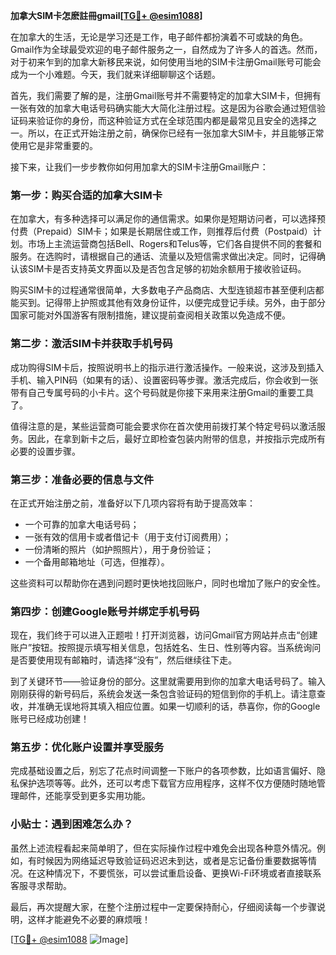 **加拿大SIM卡怎麽註冊gmail[[TG💪+ @esim1088](https://t.me/s/esim1088)]**

在加拿大的生活，无论是学习还是工作，电子邮件都扮演着不可或缺的角色。Gmail作为全球最受欢迎的电子邮件服务之一，自然成为了许多人的首选。然而，对于初来乍到的加拿大新移民来说，如何使用当地的SIM卡注册Gmail账号可能会成为一个小难题。今天，我们就来详细聊聊这个话题。

首先，我们需要了解的是，注册Gmail账号并不需要特定的加拿大SIM卡，但拥有一张有效的加拿大电话号码确实能大大简化注册过程。这是因为谷歌会通过短信验证码来验证你的身份，而这种验证方式在全球范围内都是最常见且安全的选择之一。所以，在正式开始注册之前，确保你已经有一张加拿大SIM卡，并且能够正常使用它是非常重要的。

接下来，让我们一步步教你如何用加拿大的SIM卡注册Gmail账户：

### 第一步：购买合适的加拿大SIM卡

在加拿大，有多种选择可以满足你的通信需求。如果你是短期访问者，可以选择预付费（Prepaid）SIM卡；如果是长期居住或工作，则推荐后付费（Postpaid）计划。市场上主流运营商包括Bell、Rogers和Telus等，它们各自提供不同的套餐和服务。在选购时，请根据自己的通话、流量以及短信需求做出决定。同时，记得确认该SIM卡是否支持英文界面以及是否包含足够的初始余额用于接收验证码。

购买SIM卡的过程通常很简单，大多数电子产品商店、大型连锁超市甚至便利店都能买到。记得带上护照或其他有效身份证件，以便完成登记手续。另外，由于部分国家可能对外国游客有限制措施，建议提前查阅相关政策以免造成不便。

### 第二步：激活SIM卡并获取手机号码

成功购得SIM卡后，按照说明书上的指示进行激活操作。一般来说，这涉及到插入手机、输入PIN码（如果有的话）、设置密码等步骤。激活完成后，你会收到一张带有自己专属号码的小卡片。这个号码就是你接下来用来注册Gmail的重要工具了。

值得注意的是，某些运营商可能会要求你在首次使用前拨打某个特定号码以激活服务。因此，在拿到新卡之后，最好立即检查包装内附带的信息，并按指示完成所有必要的设置步骤。

### 第三步：准备必要的信息与文件

在正式开始注册之前，准备好以下几项内容将有助于提高效率：
- 一个可靠的加拿大电话号码；
- 一张有效的信用卡或者借记卡（用于支付订阅费用）；
- 一份清晰的照片（如护照照片），用于身份验证；
- 一个备用邮箱地址（可选，但推荐）。

这些资料可以帮助你在遇到问题时更快地找回账户，同时也增加了账户的安全性。

### 第四步：创建Google账号并绑定手机号码

现在，我们终于可以进入正题啦！打开浏览器，访问Gmail官方网站并点击“创建账户”按钮。按照提示填写相关信息，包括姓名、生日、性别等内容。当系统询问是否要使用现有邮箱时，请选择“没有”，然后继续往下走。

到了关键环节——验证身份的部分。这里就需要用到你的加拿大电话号码了。输入刚刚获得的新号码后，系统会发送一条包含验证码的短信到你的手机上。请注意查收，并准确无误地将其填入相应位置。如果一切顺利的话，恭喜你，你的Google账号已经成功创建！

### 第五步：优化账户设置并享受服务

完成基础设置之后，别忘了花点时间调整一下账户的各项参数，比如语言偏好、隐私保护选项等等。此外，还可以考虑下载官方应用程序，这样不仅方便随时随地管理邮件，还能享受到更多实用功能。

### 小贴士：遇到困难怎么办？

虽然上述流程看起来简单明了，但在实际操作过程中难免会出现各种意外情况。例如，有时候因为网络延迟导致验证码迟迟未到达，或者是忘记备份重要数据等情况。在这种情况下，不要慌张，可以尝试重启设备、更换Wi-Fi环境或者直接联系客服寻求帮助。

最后，再次提醒大家，在整个注册过程中一定要保持耐心，仔细阅读每一个步骤说明，这样才能避免不必要的麻烦哦！

[[TG💪+ @esim1088](https://t.me/s/esim1088) ![Image](https://i.postimg.cc/4NQfJmqS/Snipaste-2025-05-13-00-14-12.png)]